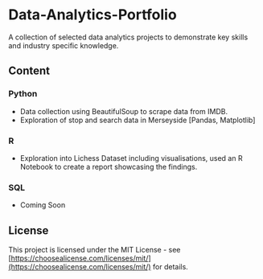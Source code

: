 # Data-Analytics-Portfolio
A collection of selected data analytics projects to demonstrate key skills and industry specific knowledge.

## Content
### Python
- Data collection using BeautifulSoup to scrape data from IMDB.
- Exploration of stop and search data in Merseyside [Pandas, Matplotlib]

### R
- Exploration into Lichess Dataset including visualisations, used an R Notebook to create a report showcasing the findings.

### SQL
- Coming Soon

## License
This project is licensed under the MIT License - see [https://choosealicense.com/licenses/mit/](https://choosealicense.com/licenses/mit/) for details.
